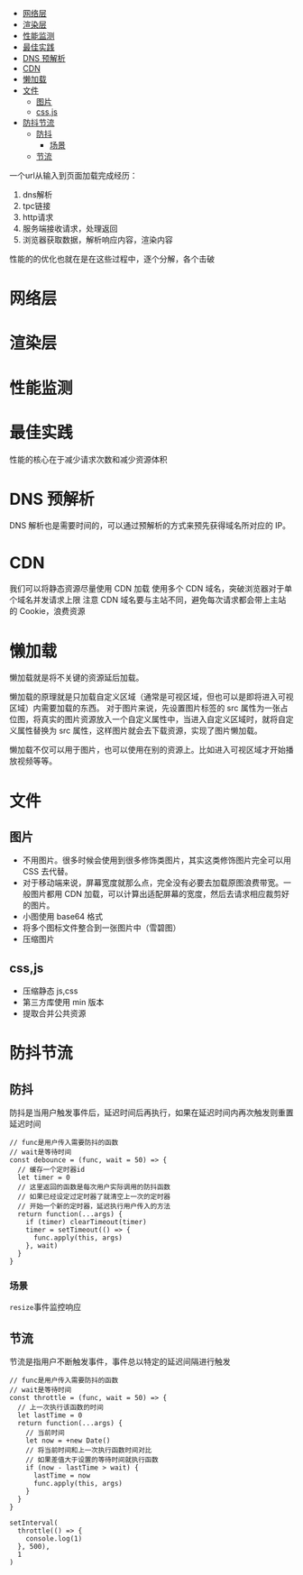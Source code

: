 <!-- TOC -->

- [网络层](#网络层)
- [渲染层](#渲染层)
- [性能监测](#性能监测)
- [最佳实践](#最佳实践)
- [DNS 预解析](#dns-预解析)
- [CDN](#cdn)
- [懒加载](#懒加载)
- [文件](#文件)
  - [图片](#图片)
  - [css,js](#cssjs)
- [防抖节流](#防抖节流)
  - [防抖](#防抖)
    - [场景](#场景)
  - [节流](#节流)

<!-- /TOC -->

一个url从输入到页面加载完成经历：
1. dns解析
2. tpc链接
3. http请求
4. 服务端接收请求，处理返回
5. 浏览器获取数据，解析响应内容，渲染内容

性能的的优化也就在是在这些过程中，逐个分解，各个击破

# 网络层

# 渲染层

# 性能监测

# 最佳实践

性能的核心在于减少请求次数和减少资源体积

# DNS 预解析

DNS 解析也是需要时间的，可以通过预解析的方式来预先获得域名所对应的 IP。

# CDN

我们可以将静态资源尽量使用 CDN 加载
使用多个 CDN 域名，突破浏览器对于单个域名并发请求上限
注意 CDN 域名要与主站不同，避免每次请求都会带上主站的 Cookie，浪费资源

# 懒加载

懒加载就是将不关键的资源延后加载。

懒加载的原理就是只加载自定义区域（通常是可视区域，但也可以是即将进入可视区域）内需要加载的东西。
对于图片来说，先设置图片标签的 src 属性为一张占位图，将真实的图片资源放入一个自定义属性中，当进入自定义区域时，就将自定义属性替换为 src 属性，这样图片就会去下载资源，实现了图片懒加载。

懒加载不仅可以用于图片，也可以使用在别的资源上。比如进入可视区域才开始播放视频等等。

# 文件

## 图片

- 不用图片。很多时候会使用到很多修饰类图片，其实这类修饰图片完全可以用 CSS 去代替。
- 对于移动端来说，屏幕宽度就那么点，完全没有必要去加载原图浪费带宽。一般图片都用 CDN 加载，可以计算出适配屏幕的宽度，然后去请求相应裁剪好的图片。
- 小图使用 base64 格式
- 将多个图标文件整合到一张图片中（雪碧图）
- 压缩图片

## css,js

- 压缩静态 js,css
- 第三方库使用 min 版本
- 提取合并公共资源

# 防抖节流

## 防抖

防抖是当用户触发事件后，延迟时间后再执行，如果在延迟时间内再次触发则重置延迟时间

```JS
// func是用户传入需要防抖的函数
// wait是等待时间
const debounce = (func, wait = 50) => {
  // 缓存一个定时器id
  let timer = 0
  // 这里返回的函数是每次用户实际调用的防抖函数
  // 如果已经设定过定时器了就清空上一次的定时器
  // 开始一个新的定时器，延迟执行用户传入的方法
  return function(...args) {
    if (timer) clearTimeout(timer)
    timer = setTimeout(() => {
      func.apply(this, args)
    }, wait)
  }
}
```

### 场景

`resize`事件监控响应

## 节流

节流是指用户不断触发事件，事件总以特定的延迟间隔进行触发

```JS
// func是用户传入需要防抖的函数
// wait是等待时间
const throttle = (func, wait = 50) => {
  // 上一次执行该函数的时间
  let lastTime = 0
  return function(...args) {
    // 当前时间
    let now = +new Date()
    // 将当前时间和上一次执行函数时间对比
    // 如果差值大于设置的等待时间就执行函数
    if (now - lastTime > wait) {
      lastTime = now
      func.apply(this, args)
    }
  }
}

setInterval(
  throttle(() => {
    console.log(1)
  }, 500),
  1
)
```
